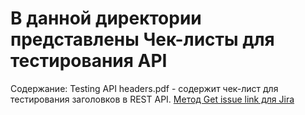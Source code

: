 # В данной директории представлены Чек-листы для тестирования API
Содержание:
Testing API headers.pdf - содержит чек-лист для тестирования заголовков в REST API. [Метод Get issue link для Jira](https://developer.atlassian.com/cloud/jira/platform/rest/v2/api-group-issue-links/#api-rest-api-2-issuelink-linkid-get) 


